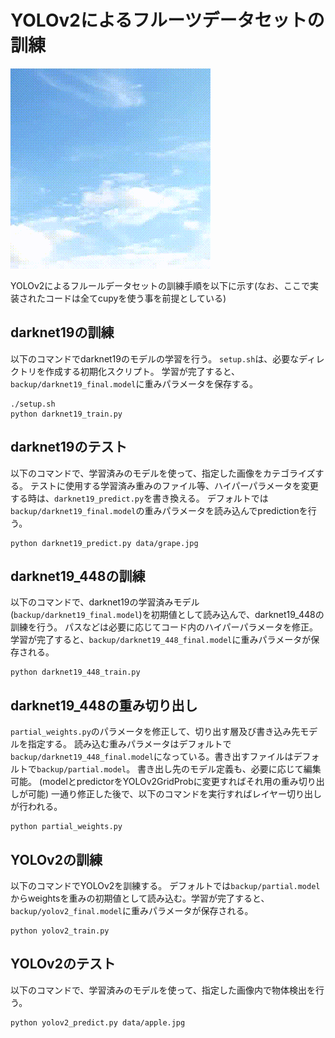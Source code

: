 # YOLOv2によるフルーツデータセットの訓練

<img src="data/output.gif">

YOLOv2によるフルールデータセットの訓練手順を以下に示す(なお、ここで実装されたコードは全てcupyを使う事を前提としている)

## darknet19の訓練
以下のコマンドでdarknet19のモデルの学習を行う。
`setup.sh`は、必要なディレクトリを作成する初期化スクリプト。
学習が完了すると、`backup/darknet19_final.model`に重みパラメータを保存する。

```
./setup.sh
python darknet19_train.py
```



## darknet19のテスト
以下のコマンドで、学習済みのモデルを使って、指定した画像をカテゴライズする。
テストに使用する学習済み重みのファイル等、ハイパーパラメータを変更する時は、`darknet19_predict.py`を書き換える。
デフォルトでは`backup/darknet19_final.model`の重みパラメータを読み込んでpredictionを行う。

```
python darknet19_predict.py data/grape.jpg
```

## darknet19\_448の訓練
以下のコマンドで、darknet19の学習済みモデル(`backup/darknet19_final.model`)を初期値として読み込んで、darknet19_448の訓練を行う。
パスなどは必要に応じてコード内のハイパーパラメータを修正。学習が完了すると、`backup/darknet19_448_final.model`に重みパラメータが保存される。

```
python darknet19_448_train.py
```

## darknet19\_448の重み切り出し
`partial_weights.py`のパラメータを修正して、切り出す層及び書き込み先モデルを指定する。
読み込む重みパラメータはデフォルトで`backup/darknet19_448_final.model`になっている。書き出すファイルはデフォルトで`backup/partial.model`。
書き出し先のモデル定義も、必要に応じて編集可能。
(modelとpredictorをYOLOv2GridProbに変更すればそれ用の重み切り出しが可能)
一通り修正した後で、以下のコマンドを実行すればレイヤー切り出しが行われる。

```
python partial_weights.py
```

## YOLOv2の訓練
以下のコマンドでYOLOv2を訓練する。
デフォルトでは`backup/partial.model`からweightsを重みの初期値として読み込む。学習が完了すると、`backup/yolov2_final.model`に重みパラメータが保存される。

```
python yolov2_train.py
```


## YOLOv2のテスト
以下のコマンドで、学習済みのモデルを使って、指定した画像内で物体検出を行う。

```
python yolov2_predict.py data/apple.jpg 
```